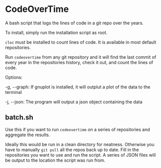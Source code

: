 # CodeOverTime
A bash script that logs the lines of code in a git repo over the years.

To install, simply run the installation script as root. 

`cloc` must be installed to count lines of code. It is available in most default repositories.

Run `codeovertime` from any git repository and it will find the last commit of every year in the repositories history, check it out, and count the lines of code.

Options:

-g, --graph: If gnuplot is installed, it will outplut a plot of the data to the terminal

-j, --json: The program will output a json object containing the data

## batch.sh

Use this if you want to run `codeovertime` on a series of repositories and aggregate the results.

Ideally this would be run in a clean directory for neatness. Otherwise you have to manually `git pull` all the repos back up to date. Fill in the repositories you want to use and run the script. A series of JSON files will be output to the location the script was run from.
